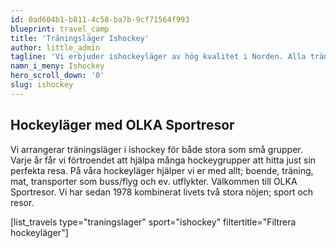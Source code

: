 ```yaml
---
id: 0ad604b1-b811-4c58-ba7b-9cf71564f993
blueprint: travel_camp
title: 'Träningsläger Ishockey'
author: little_admin
tagline: 'Vi erbjuder ishockeyläger av hög kvalitet i Norden. Alla träningsläger är kvalitetssäkrade av OLKA.'
namn_i_meny: Ishockey
hero_scroll_down: '0'
slug: ishockey
---
```

<h2>Hockeyläger med OLKA Sportresor</h2>
<p><span class="s1">Vi arrangerar träningsläger i ishockey för både stora som små grupper. Varje år får vi förtroendet att hjälpa många hockeygrupper att hitta just sin perfekta resa. </span><span class="s1">På våra hockeyläger hjälper vi er med allt; boende, träning, mat, transporter som buss/flyg och ev. utflykter. Välkommen till OLKA Sportresor. Vi har sedan 1978 kombinerat livets två stora nöjen; sport och resor.</span></p>
<p>[list_travels type="traningslager" sport="ishockey" filtertitle="Filtrera hockeyläger"]</p>
